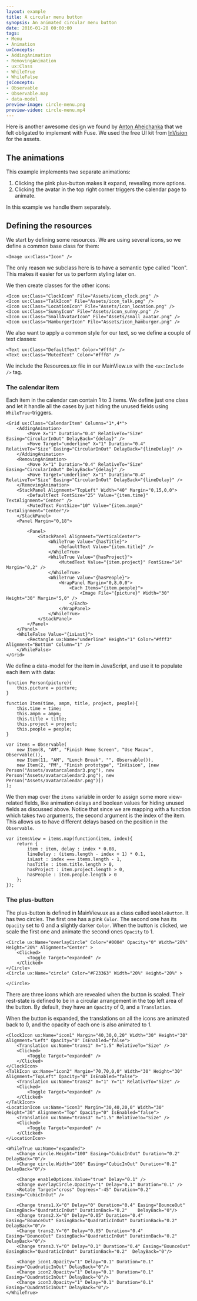 ```yaml
---
layout: example
title: A circular menu button
synopsis: An animated circular menu button
date: 2016-01-28 00:00:00
tags:
- Menu
- Animation
uxConcepts:
- AddingAnimation
- RemovingAnimation
- ux:Class
- WhileTrue
- WhileFalse
jsConcepts:
- Observable
- Observable.map
- data-model
preview-image: circle-menu.png
preview-video: circle-menu.mp4
---
```

Here is another awesome design we found by [Anton Aheichanka](https://dribbble.com/madebyanton) that we felt obligated to implement with Fuse. We used the free UI kit from [InVision](http://www.invisionapp.com/do) for the assets.

## The animations

This example implements two separate animations:

1. Clicking the pink plus-button makes it expand, revealing more options.
2. Clicking the avatar in the top right corner triggers the calendar page to animate.

In this example we handle them separately.

## Defining the resources

We start by defining some resources. We are using several icons, so we define a common base class for them:

<!-- snippet-begin:code/Resources.ux:IconClass -->

```
<Image ux:Class="Icon" />
```

<!-- snippet-end -->

The only reason we subclass here is to have a semantic type called "Icon". This makes it easier for us to perform styling later on.

We then create classes for the other icons:

<!-- snippet-begin:code/Resources.ux:TheOtherIcons -->

```
<Icon ux:Class="ClockIcon" File="Assets/icon_clock.png" />
<Icon ux:Class="TalkIcon" File="Assets/icon_talk.png" />
<Icon ux:Class="LocationIcon" File="Assets/icon_location.png" />
<Icon ux:Class="SunnyIcon" File="Assets/icon_sunny.png" />
<Icon ux:Class="SmallAvatarIcon" File="Assets/small_avatar.png" />
<Icon ux:Class="HamburgerIcon" File="Assets/icon_hamburger.png" />
```

<!-- snippet-end -->

We also want to apply a common style for our text, so we define a couple of text classes:

<!-- snippet-begin:code/Resources.ux:TextClasses -->

```
<Text ux:Class="DefaultText" Color="#fffd" />
<Text ux:Class="MutedText" Color="#fff8" />
```

<!-- snippet-end -->

We include the Resources.ux file in our MainView.ux with the `<ux:Include />` tag.


### The calendar item

Each item in the calendar can contain 1 to 3 items. We define just one class and let it handle all the cases by just hiding the unused fields using `WhileTrue`-triggers.

<!-- snippet-begin:code/Resources.ux:CalendarItem -->

```
<Grid ux:Class="CalendarItem" Columns="1*,4*">
    <AddingAnimation>
        <Move X="1" Duration="0.4" RelativeTo="Size" Easing="CircularInOut" DelayBack="{delay}" />
        <Move Target="underline" X="1" Duration="0.4" RelativeTo="Size" Easing="CircularInOut" DelayBack="{lineDelay}" />
    </AddingAnimation>
    <RemovingAnimation>
        <Move X="1" Duration="0.4" RelativeTo="Size" Easing="CircularInOut" DelayBack="{delay}" />
        <Move Target="underline" X="1" Duration="0.4" RelativeTo="Size" Easing="CircularInOut" DelayBack="{lineDelay}" />
    </RemovingAnimation>
    <StackPanel Alignment="TopLeft" Width="40" Margin="0,15,0,0">
        <DefaultText FontSize="25" Value="{item.time}" TextAlignment="Center" />
        <MutedText FontSize="10" Value="{item.ampm}" TextAlignment="Center"/>
    </StackPanel>
    <Panel Margin="0,18">

        <Panel>
            <StackPanel Alignment="VerticalCenter">
                <WhileTrue Value="{hasTitle}">
                    <DefaultText Value="{item.title}" />
                </WhileTrue>
                <WhileTrue Value="{hasProject}">
                    <MutedText Value="{item.project}" FontSize="14" Margin="0,2" />
                </WhileTrue>
                <WhileTrue Value="{hasPeople}">
                    <WrapPanel Margin="0,8,0,0">
                        <Each Items="{item.people}">
                            <Image File="{picture}" Width="30" Height="30" Margin="5,0" />
                        </Each>
                    </WrapPanel>
                </WhileTrue>
            </StackPanel>
        </Panel>
    </Panel>
    <WhileFalse Value="{isLast}">
        <Rectangle ux:Name="underline" Height="1" Color="#fff3" Alignment="Bottom" Column="1" />
    </WhileFalse>
</Grid>
```

<!-- snippet-end -->

We define a data-model for the item in JavaScript, and use it to populate each item with data:

<!-- snippet-begin:code/MainView.js:CalendarItemData -->

```
function Person(picture){
    this.picture = picture;
}

function Item(time, ampm, title, project, people){
    this.time = time;
    this.ampm = ampm;
    this.title = title;
    this.project = project;
    this.people = people;
}

var items = Observable(
    new Item(8, "AM", "Finish Home Screen", "Use Macaw", Observable()),
    new Item(11, "AM", "Lunch Break", "", Observable()),
    new Item(2, "PM", "Finish prototype", "InVision", [new Person("Assets/avatarcalendar3.png"), new Person("Assets/avatarcalendar2.png"), new Person("Assets/avatarcalendar.png")])
);
```

<!-- snippet-end -->

We then map over the `items` variable in order to assign some more view-related fields, like animation delays and boolean values for hiding unused fields as discussed above. Notice that since we are mapping with a function which takes two arguments, the second argument is the index of the item. This allows us to have different delays based on the position in the `Observable`.

<!-- snippet-begin:code/MainView.js:MapWithIndex -->

```
var itemsView = items.map(function(item, index){
    return {
        item : item, delay : index * 0.08,
        lineDelay : (items.length - index + 1) * 0.1,
        isLast : index === items.length - 1,
        hasTitle : item.title.length > 0,
        hasProject : item.project.length > 0,
        hasPeople : item.people.length > 0
    };
});
```

<!-- snippet-end -->

### The plus-button

The plus-button is defined in MainView.ux as a class called `WobbleButton`. It has two circles. The first one has a pink `Color`. The second one has its `Opacity` set to 0 and a slightly darker `Color`. When the button is clicked, we scale the first one and animate the second ones `Opacity` to 1.

<!-- snippet-begin:code/MainView.ux:TheTwoCircles -->

```
<Circle ux:Name="overlayCircle" Color="#0004" Opacity="0" Width="20%" Height="20%" Alignment="Center" >
    <Clicked>
        <Toggle Target="expanded" />
    </Clicked>
</Circle>
<Circle ux:Name="circle" Color="#F23363" Width="20%" Height="20%" >

</Circle>
```

<!-- snippet-end -->

There are three icons which are revealed when the button is scaled. Their rest-state is defined to be in a circular arrangement in the top left area of the button. By default, they have an `Opacity` of 0, and a `Translation`.

When the button is expanded, the translations on all the icons are animated back to 0, and the opacity of each one is also animated to 1.

<!-- snippet-begin:code/MainView.ux:TheButtonIcons -->

```
<ClockIcon ux:Name="icon1" Margin="40,30,0,20" Width="30" Height="30" Alignment="Left" Opacity="0" IsEnabled="false">
    <Translation ux:Name="trans1" X="1.5" RelativeTo="Size" />
    <Clicked>
        <Toggle Target="expanded" />
    </Clicked>
</ClockIcon>
<TalkIcon ux:Name="icon2" Margin="70,70,0,0" Width="30" Height="30" Alignment="TopLeft" Opacity="0" IsEnabled="false">
    <Translation ux:Name="trans2" X="1" Y="1" RelativeTo="Size" />
    <Clicked>
        <Toggle Target="expanded" />
    </Clicked>
</TalkIcon>
<LocationIcon ux:Name="icon3" Margin="30,40,20,0" Width="30" Height="30" Alignment="Top" Opacity="0" IsEnabled="false">
    <Translation ux:Name="trans3" Y="1.5" RelativeTo="Size" />
    <Clicked>
        <Toggle Target="expanded" />
    </Clicked>
</LocationIcon>
```

<!-- snippet-end -->

<!-- snippet-begin:code/MainView.ux:AnimatingTheButton -->

```
<WhileTrue ux:Name="expanded">
    <Change circle.Height="100" Easing="CubicInOut" Duration="0.2" DelayBack="0"/>
    <Change circle.Width="100" Easing="CubicInOut" Duration="0.2"  DelayBack="0"/>

    <Change enableOptions.Value="true" Delay="0.1" />
    <Change overlayCircle.Opacity="1" Delay="0.1" Duration="0.1" />
    <Rotate Target="cross" Degrees="-45" Duration="0.2" Easing="CubicInOut" />

    <Change trans1.X="0" Delay="0" Duration="0.4" Easing="BounceOut" EasingBack="QuadraticInOut" DurationBack="0.2"    DelayBack="0"/>
    <Change trans2.X="0" Delay="0.05" Duration="0.4" Easing="BounceOut" EasingBack="QuadraticInOut" DurationBack="0.2" DelayBack="0"/>
    <Change trans2.Y="0" Delay="0.05" Duration="0.4" Easing="BounceOut" EasingBack="QuadraticInOut" DurationBack="0.2" DelayBack="0"/>
    <Change trans3.Y="0" Delay="0.1" Duration="0.4" Easing="BounceOut" EasingBack="QuadraticInOut" DurationBack="0.2"  DelayBack="0"/>

    <Change icon1.Opacity="1" Delay="0.1" Duration="0.1" Easing="QuadraticInOut" DelayBack="0"/>
    <Change icon2.Opacity="1" Delay="0.1" Duration="0.1" Easing="QuadraticInOut" DelayBack="0"/>
    <Change icon3.Opacity="1" Delay="0.1" Duration="0.1" Easing="QuadraticInOut" DelayBack="0"/>
</WhileTrue>
```

<!-- snippet-end -->
